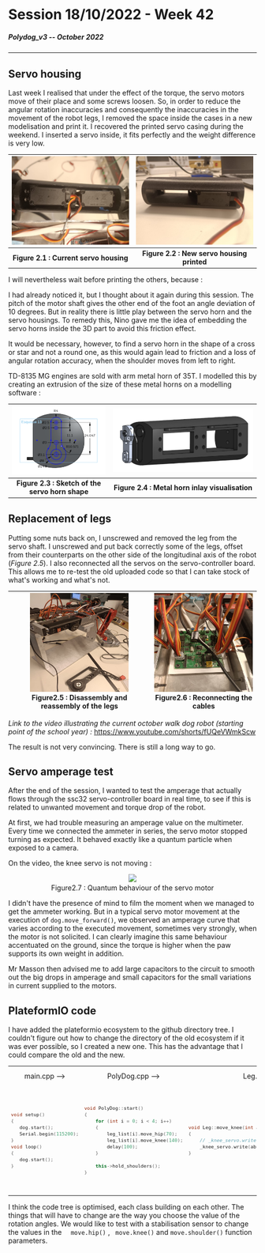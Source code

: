 # Session 18/10/2022 - Week 42

##### Polydog_v3 -- October 2022

-----

## Servo housing

Last week I realised that under the effect of the torque, the servo motors move of their place and some screws loosen. So, in order to reduce the angular rotation inaccuracies and consequently the inaccuracies in the movement of the robot legs, I removed the space inside the cases in a new modelisation and print it. I recovered the printed servo casing during the weekend. I inserted a servo inside, it fits perfectly and the weight difference is very low.   

|![Figure  2.1 : Current servo housing](current_housing_comparison.jpeg)|![Figure  2.2 : New servo housing printed](new_housing_fits.jpeg)|
|:---:|:---:|
| <b>Figure  2.1 : Current servo housing</b>|<b>Figure  2.2 : New servo housing printed</b>|

I will nevertheless wait before printing the others, because :

I had already noticed it, but I thought about it again during this session. The pitch of the motor shaft gives the other end of the foot an angle deviation of 10 degrees. But in reality there is little play between the servo horn and the servo housings. To remedy this, Nino gave me the idea of embedding the servo horns inside the 3D part to avoid this friction effect.

It would be necessary, however, to find a servo horn in the shape of a cross or star and not a round one, as this would again lead to friction and a loss of angular rotation accuracy, when the shoulder moves from left to right.

TD-8135 MG engines are sold with 
 arm metal horn of 35T. I modelled this by creating an extrusion of the size of these metal horns on a modelling software : 

|![Figure  2.3 : Sketch of the servo horn shape ](metal_horn_inlay_sketch.PNG)|![Figure  2.4 : Metal horn inlay visualition](Extrusion_inlay_visualisation.PNG)|
|:---:|:---:|
| <b>Figure  2.3 : Sketch of the servo horn shape</b>|<b>Figure  2.4 : Metal horn inlay visualisation</b>| 

## Replacement of legs

Putting some nuts back on, I unscrewed and removed the leg from the servo shaft. I unscrewed and put back correctly some of the legs, offset from their counterparts on the other side of the longitudinal axis of the robot (*Figure 2.5*). I also reconnected all the servos on the servo-controller board. This allows me to re-test the old uploaded code so that I can take stock of what's working and what's not.

|<img src="Disassembly_and_reassembly_of_the_legs.jpeg" style="height: 200px; width:200px;"/><figcaption>Figure2.5 : Disassembly and reassembly of the legs</figcaption>|<img src="Reconnecting_the_cables.jpeg"  style="height: 200px; width:200px;"/><figcaption>Figure2.6 : Reconnecting the cables</figcaption>|
|:---:|:---:|

*Link to the video illustrating the current october walk dog robot (starting point of the school year) :* https://www.youtube.com/shorts/fUQeVWmkScw

The result is not very convincing.  There is still a long way to go.

## Servo amperage test

After the end of the session, I wanted to test the amperage that actually flows through the ssc32 servo-controller board in real time, to see if this is related to unwanted movement and torque drop of the robot.

At first, we had trouble measuring an amperage value on the multimeter. Every time we connected the ammeter in series, the servo motor stopped turning as expected. It behaved exactly like a quantum particle when exposed to a camera.

On the video, the knee servo is not moving :

<figure align="center"><img src="testing_amperage_trough_ssc32card.gif"><figcaption>Figure2.7 : Quantum behaviour of the servo motor</figcaption></figure>

I didn't have the presence of mind to film the moment when we managed to get the ammeter working. But in a typical servo motor movement at the execution of ```dog.move_forward()```, we observed an amperage curve that varies according to the executed movement, sometimes very strongly, when the motor is not solicited. I can clearly imagine this same behaviour accentuated on the ground, since the torque is higher when the paw supports its own weight in addition.

Mr Masson then advised me to add large capacitors to the circuit to smooth out the big drops in amperage and small capacitors for the small variations in current supplied to the motors.

## PlateformIO code

I have added the plateformio ecosystem to the github directory tree. I couldn't figure out how to change the directory of the old ecosystem if it was ever possible, so I created a new one. This has the advantage that I could compare the old and the new.
<table><tr>
<td align="center"> main.cpp  --> </td>
<td align="center"> PolyDog.cpp --> </td>
<td align="center"> Leg.cpp --> </td>
<td align="center"> CustomServo.cpp  --></td>
<td align="center"> Figure2.8_:_Polydog_standing_up  -->  </td>
</tr>
<tr>
<td style=font-size:80% >

 ```cpp
void setup()
{
    dog.start();
    Serial.begin(115200);
}
void loop()
{
    dog.start();   
}
```
</td>
<td style=font-size:80%>

```cpp
void PolyDog::start()
{
    for (int i = 0; i < 4; i++)
    {
        leg_list[i].move_hip(70);
        leg_list[i].move_knee(140);
        delay(100);
    }

    this->hold_shoulders();
}
```
</td>
<td style=font-size:80%>

```cpp
void Leg::move_knee(int angle, int offset)
{
    // _knee_servo.write(abs(_knee_offset - angle));
    _knee_servo.write(abs(offset - angle));
}
```

</td>
<td style=font-size:80%>

```cpp
void CustomServo::write(int angle)
{
  move(map(angle, 0, 180, 500, 2500), 0);
}

void CustomServo::move(int position, int time)
{
  Serial.print("#");
  Serial.print(_pin);
  Serial.print(" P");
  Serial.print(position);
  Serial.print(" T");
  Serial.println(time);
  delay(time);
}
```

</td>
<td><img src="side_view_robot_standing_up.jpeg" style="width:100%;"/></td>
</tr>
</table> 


I think the code tree is optimised, each class building on each other. The things that will have to change are the way you choose the value of the rotation angles. We would like to test with a stabilisation sensor to change the values in the ``` 
move.hip()``` , ``` move.knee()```  and ```move.shoulder()``` function parameters.





